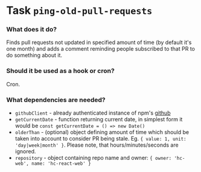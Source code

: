 # Task `ping-old-pull-requests`

### What does it do?

Finds pull requests not updated in specified amount of time (by default it's one month) and adds a comment reminding people subscribed to that PR to do something about it.

### Should it be used as a hook or cron?

Cron.

### What dependencies are needed?

* `githubClient` - already authenticated instance of npm's [github](https://www.npmjs.com/package/github)
* `getCurrentDate` - function returning current date, in simplest form it would be `const getCurrentDate = () => new Date()`
* `olderThan` - (optional) object defining amount of time which should be taken into account to consider PR being stale. Eg. `{ value: 1, unit: 'day|week|month' }`. Please note, that hours/minutes/seconds are ignored.
* `repository` - object containing repo name and owner: `{ owner: 'hc-web', name: 'hc-react-web' }`
